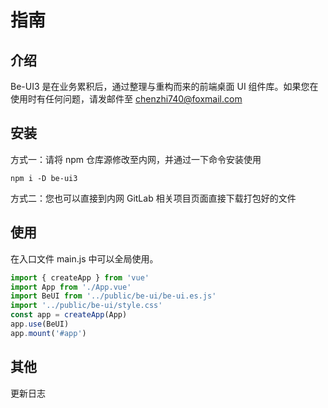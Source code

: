 # 指南

## 介绍

Be-UI3 是在业务累积后，通过整理与重构而来的前端桌面 UI 组件库。如果您在使用时有任何问题，请发邮件至 chenzhi740@foxmail.com

## 安装

方式一：请将 npm 仓库源修改至内网，并通过一下命令安装使用

```shell
npm i -D be-ui3
```

方式二：您也可以直接到内网 GitLab 相关项目页面直接下载打包好的文件

## 使用

在入口文件 main.js 中可以全局使用。

```javascript
import { createApp } from 'vue'
import App from './App.vue'
import BeUI from '../public/be-ui/be-ui.es.js'
import '../public/be-ui/style.css'
const app = createApp(App)
app.use(BeUI)
app.mount('#app')
```

## 其他

更新日志
